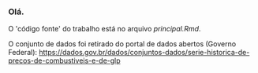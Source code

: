 ### Olá.

O  'código fonte' do trabalho está no arquivo _principal.Rmd_.

O conjunto de dados foi retirado do portal de dados abertos (Governo Federal): https://dados.gov.br/dados/conjuntos-dados/serie-historica-de-precos-de-combustiveis-e-de-glp
